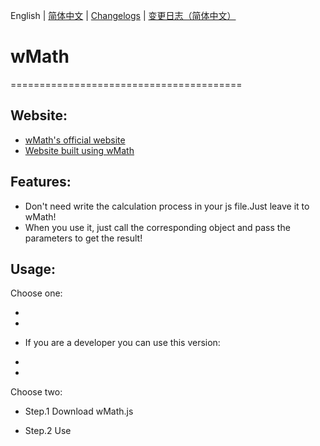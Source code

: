 English | [简体中文](./README_CN.md) | [Changelogs](./ChangeLogs_EN.md) | [变更日志（简体中文）](ChangeLogs_CN.md)

# wMath
========================================
## Website:

- [wMath's official website](https://wyjs.fun/)
- [Website built using wMath](https://wuyingweb.xyz/)


## Features:

  - Don't need write the calculation process in your js file.Just leave it to wMath!
  - When you use it, just call the corresponding object and pass the parameters to get the result!

## Usage:

Choose one: 
  - <script src="https://raw.githack.com/Wuyingqwq/wMath/main/Builds/Latest/wMath-Latest-1.3.1.js"> </script> 
  - <script scr="https://raw.githack.com/Wuyingqwq/wMath/main/Builds/Other-js/algebra-0.2.4.min.js"></script>
  + If you are a developer you can use this version:
  - <script src="https://raw.githack.com/Wuyingqwq/wMath/main/Builds/Latest/wMath-Debug-1.3.1.js"> </script>
  - <script scr="https://raw.githack.com/Wuyingqwq/wMath/main/Builds/Other-js/algebra-0.2.4.min.js"></script> 

Choose two: 

  - Step.1 Download wMath.js 

  - Step.2 Use <script> label introduce wMath.js
  

  
## Notices:
  - When you use the eq object,you must introduce Algebra.js.
  - Algebra.js:https://github.com/nicolewhite/algebra.js
